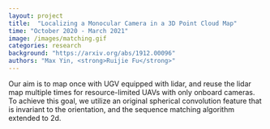 ```yaml
---
layout: project
title:  "Localizing a Monocular Camera in a 3D Point Cloud Map"
time: "October 2020 - March 2021"
image: /images/matching.gif
categories: research
background: "https://arxiv.org/abs/1912.00096"
authors: "Max Yin, <strong>Ruijie Fu</strong>"
---
```

Our aim is to map once with UGV equipped with lidar, and reuse the lidar map multiple times for resource-limited UAVs with only onboard cameras. To achieve this goal, we utilize an original spherical convolution feature that is invariant to the orientation, and the sequence matching algorithm extended to 2d.

